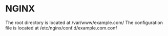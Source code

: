 # NGINX

The root directory is located at /var/www/example.com/
The configuration file is located at /etc/nginx/conf.d/example.com.conf

